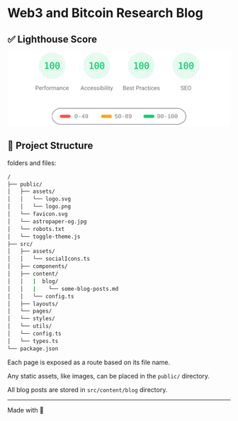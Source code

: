 # Web3 and Bitcoin Research Blog

## ✅ Lighthouse Score

<p align="center">
  <a href="https://pagespeed.web.dev/report?url=https%3A%2F%2Fbitcoin-blog-liard.vercel.app%2F&form_factor=desktop">
    <img width="710" alt="AstroPaper Lighthouse Score" src="AstroPaper-lighthouse-score.svg">
  <a>
</p>

## 🚀 Project Structure

folders and files:

```bash
/
├── public/
│   ├── assets/
│   │   └── logo.svg
│   │   └── logo.png
│   └── favicon.svg
│   └── astropaper-og.jpg
│   └── robots.txt
│   └── toggle-theme.js
├── src/
│   ├── assets/
│   │   └── socialIcons.ts
│   ├── components/
│   ├── content/
│   │   |  blog/
│   │   |    └── some-blog-posts.md
│   │   └── config.ts
│   ├── layouts/
│   └── pages/
│   └── styles/
│   └── utils/
│   └── config.ts
│   └── types.ts
└── package.json
```

Each page is exposed as a route based on its file name.

Any static assets, like images, can be placed in the `public/` directory.

All blog posts are stored in `src/content/blog` directory.

---
Made with 🤍